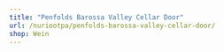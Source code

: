 ```yaml
---
title: "Penfolds Barossa Valley Cellar Door"
url: /nuriootpa/penfolds-barossa-valley-cellar-door/
shop: Wein
---
```


